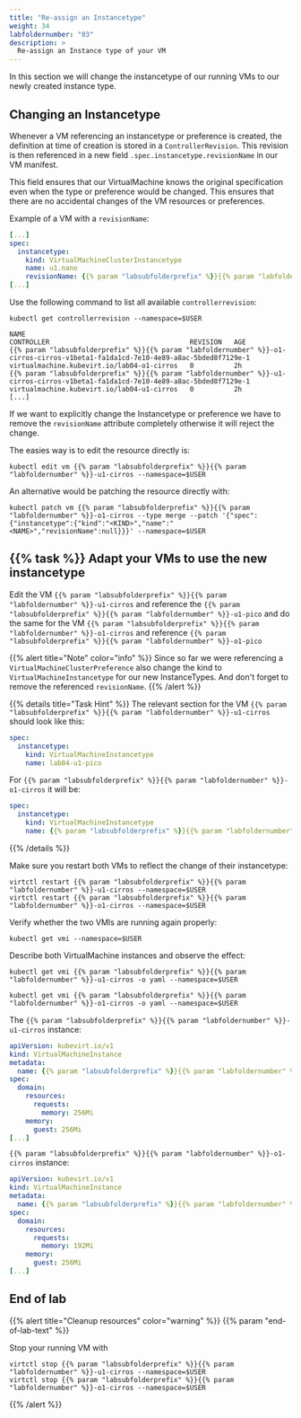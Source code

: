 ```yaml
---
title: "Re-assign an Instancetype"
weight: 34
labfoldernumber: "03"
description: >
  Re-assign an Instance type of your VM
---
```


In this section we will change the instancetype of our running VMs to our newly created instance type.


## Changing an Instancetype

Whenever a VM referencing an instancetype or preference is created, the definition at time of creation is stored in a `ControllerRevision`. This revision is then referenced in a new field `.spec.instancetype.revisionName` in our VM manifest.

This field ensures that our VirtualMachine knows the original specification even when the type or preference would be changed. This ensures that there are no accidental changes of the VM resources or preferences.

Example of a VM with a `revisionName`:
```yaml
[...]
spec:
  instancetype:
    kind: VirtualMachineClusterInstancetype
    name: u1.nano
    revisionName: {{% param "labsubfolderprefix" %}}{{% param "labfoldernumber" %}}-u1-cirros-u1.nano-v1beta1-e15b4047-3ff9-4308-9cd7-9f30b25336e0-1
[...]
```

Use the following command to list all available `controllerrevision`:
```shell
kubectl get controllerrevision --namespace=$USER
```

```
NAME                                                                                     CONTROLLER                                   REVISION   AGE
{{% param "labsubfolderprefix" %}}{{% param "labfoldernumber" %}}-o1-cirros-cirros-v1beta1-fa1da1cd-7e10-4e89-a8ac-5bded8f7129e-1                    virtualmachine.kubevirt.io/lab04-o1-cirros   0          2h
{{% param "labsubfolderprefix" %}}{{% param "labfoldernumber" %}}-u1-cirros-cirros-v1beta1-fa1da1cd-7e10-4e89-a8ac-5bded8f7129e-1                    virtualmachine.kubevirt.io/lab04-u1-cirros   0          2h
[...]
```

If we want to explicitly change the Instancetype or preference we have to remove the `revisionName` attribute completely otherwise it will reject the change.

The easies way is to edit the resource directly is:
```shell
kubectl edit vm {{% param "labsubfolderprefix" %}}{{% param "labfoldernumber" %}}-u1-cirros --namespace=$USER
```

An alternative would be patching the resource directly with:
```shell
kubectl patch vm {{% param "labsubfolderprefix" %}}{{% param "labfoldernumber" %}}-o1-cirros --type merge --patch '{"spec":{"instancetype":{"kind":"<KIND>","name":"<NAME>","revisionName":null}}}' --namespace=$USER
```


## {{% task %}} Adapt your VMs to use the new instancetype

Edit the VM `{{% param "labsubfolderprefix" %}}{{% param "labfoldernumber" %}}-u1-cirros` and reference the `{{% param "labsubfolderprefix" %}}{{% param "labfoldernumber" %}}-u1-pico` and do the same for the VM `{{% param "labsubfolderprefix" %}}{{% param "labfoldernumber" %}}-o1-cirros` and reference `{{% param "labsubfolderprefix" %}}{{% param "labfoldernumber" %}}-o1-pico`

{{% alert title="Note" color="info" %}}
Since so far we were referencing a `VirtualMachineClusterPreference` also change the kind to `VirtualMachineInstancetype` for our new InstanceTypes.
And don't forget to remove the referenced `revisionName`.
{{% /alert %}}


{{% details title="Task Hint" %}}
The relevant section for the VM `{{% param "labsubfolderprefix" %}}{{% param "labfoldernumber" %}}-u1-cirros` should look like this:

```yaml
spec:
  instancetype:
    kind: VirtualMachineInstancetype
    name: lab04-u1-pico
```

For `{{% param "labsubfolderprefix" %}}{{% param "labfoldernumber" %}}-o1-cirros` it will be:
```yaml
spec:
  instancetype:
    kind: VirtualMachineInstancetype
    name: {{% param "labsubfolderprefix" %}}{{% param "labfoldernumber" %}}-o1-pico
```
{{% /details %}}

Make sure you restart both VMs to reflect the change of their instancetype:
```shell
virtctl restart {{% param "labsubfolderprefix" %}}{{% param "labfoldernumber" %}}-u1-cirros --namespace=$USER
virtctl restart {{% param "labsubfolderprefix" %}}{{% param "labfoldernumber" %}}-o1-cirros --namespace=$USER
```

Verify whether the two VMIs are running again properly:
```shell
kubectl get vmi --namespace=$USER
```

Describe both VirtualMachine instances and observe the effect:
```shell
kubectl get vmi {{% param "labsubfolderprefix" %}}{{% param "labfoldernumber" %}}-u1-cirros -o yaml --namespace=$USER
```
```shell
kubectl get vmi {{% param "labsubfolderprefix" %}}{{% param "labfoldernumber" %}}-o1-cirros -o yaml --namespace=$USER
```

The `{{% param "labsubfolderprefix" %}}{{% param "labfoldernumber" %}}-u1-cirros` instance:
```yaml
apiVersion: kubevirt.io/v1
kind: VirtualMachineInstance
metadata:
  name: {{% param "labsubfolderprefix" %}}{{% param "labfoldernumber" %}}-u1-cirros
spec:
  domain:
    resources:
      requests:
        memory: 256Mi
    memory:
      guest: 256Mi
[...]
```

`{{% param "labsubfolderprefix" %}}{{% param "labfoldernumber" %}}-o1-cirros` instance:
```yaml
apiVersion: kubevirt.io/v1
kind: VirtualMachineInstance
metadata:
  name: {{% param "labsubfolderprefix" %}}{{% param "labfoldernumber" %}}-o1-cirros
spec:
  domain:
    resources:
      requests:
        memory: 192Mi
    memory:
      guest: 256Mi
[...]
```


## End of lab

{{% alert title="Cleanup resources" color="warning" %}}  {{% param "end-of-lab-text" %}}

Stop your running VM with
```shell
virtctl stop {{% param "labsubfolderprefix" %}}{{% param "labfoldernumber" %}}-u1-cirros --namespace=$USER
virtctl stop {{% param "labsubfolderprefix" %}}{{% param "labfoldernumber" %}}-o1-cirros --namespace=$USER
```
{{% /alert %}}
